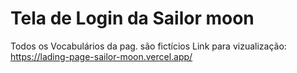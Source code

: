 # Tela de Login da Sailor moon
Todos os Vocabulários da pag. são fictícios 
Link para vizualização:
https://lading-page-sailor-moon.vercel.app/
